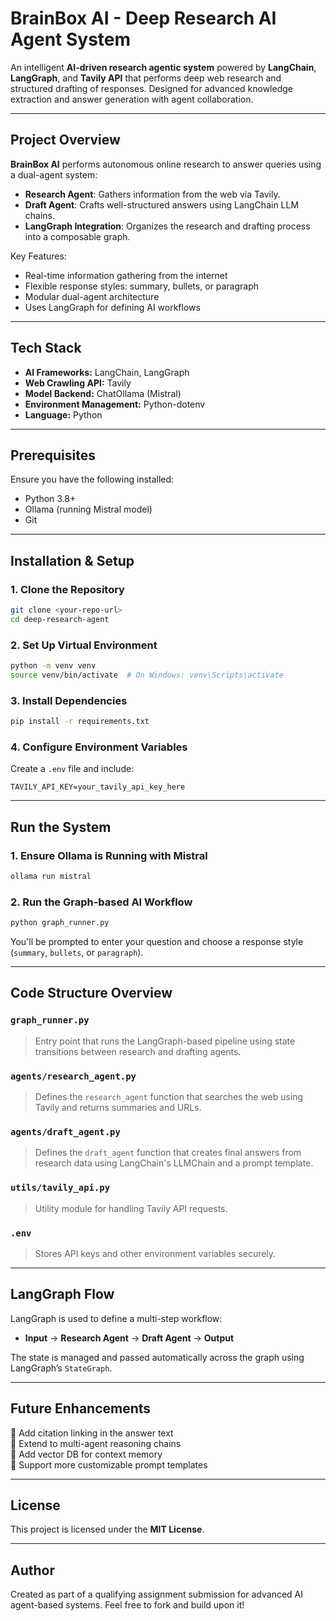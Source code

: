 # BrainBox AI - Deep Research AI Agent System

An intelligent **AI-driven research agentic system** powered by **LangChain**, **LangGraph**, and **Tavily API** that performs deep web research and structured drafting of responses. Designed for advanced knowledge extraction and answer generation with agent collaboration.

---

## Project Overview

**BrainBox AI** performs autonomous online research to answer queries using a dual-agent system:

- **Research Agent**: Gathers information from the web via Tavily.
- **Draft Agent**: Crafts well-structured answers using LangChain LLM chains.
- **LangGraph Integration**: Organizes the research and drafting process into a composable graph.

Key Features:
- Real-time information gathering from the internet
- Flexible response styles: summary, bullets, or paragraph
- Modular dual-agent architecture
- Uses LangGraph for defining AI workflows

---

## Tech Stack

- **AI Frameworks:** LangChain, LangGraph
- **Web Crawling API:** Tavily
- **Model Backend:** ChatOllama (Mistral)
- **Environment Management:** Python-dotenv
- **Language:** Python

---

## Prerequisites

Ensure you have the following installed:
- Python 3.8+
- Ollama (running Mistral model)
- Git

---

## Installation & Setup

### 1. Clone the Repository
```bash
git clone <your-repo-url>
cd deep-research-agent
```

### 2. Set Up Virtual Environment
```bash
python -m venv venv
source venv/bin/activate  # On Windows: venv\Scripts\activate
```

### 3. Install Dependencies
```bash
pip install -r requirements.txt
```

### 4. Configure Environment Variables
Create a `.env` file and include:
```env
TAVILY_API_KEY=your_tavily_api_key_here
```

---

## Run the System

### 1. Ensure Ollama is Running with Mistral
```bash
ollama run mistral
```

### 2. Run the Graph-based AI Workflow
```bash
python graph_runner.py
```

You'll be prompted to enter your question and choose a response style (`summary`, `bullets`, or `paragraph`).

---

## Code Structure Overview

### `graph_runner.py`
> Entry point that runs the LangGraph-based pipeline using state transitions between research and drafting agents.

### `agents/research_agent.py`
> Defines the `research_agent` function that searches the web using Tavily and returns summaries and URLs.

### `agents/draft_agent.py`
> Defines the `draft_agent` function that creates final answers from research data using LangChain's LLMChain and a prompt template.

### `utils/tavily_api.py`
> Utility module for handling Tavily API requests.

### `.env`
> Stores API keys and other environment variables securely.

---

## LangGraph Flow

LangGraph is used to define a multi-step workflow:
- **Input** → **Research Agent** → **Draft Agent** → **Output**

The state is managed and passed automatically across the graph using LangGraph’s `StateGraph`.

---

## Future Enhancements

🔹 Add citation linking in the answer text  
🔹 Extend to multi-agent reasoning chains  
🔹 Add vector DB for context memory  
🔹 Support more customizable prompt templates  

---

## License

This project is licensed under the **MIT License**.

---

## Author
Created as part of a qualifying assignment submission for advanced AI agent-based systems.
Feel free to fork and build upon it!
